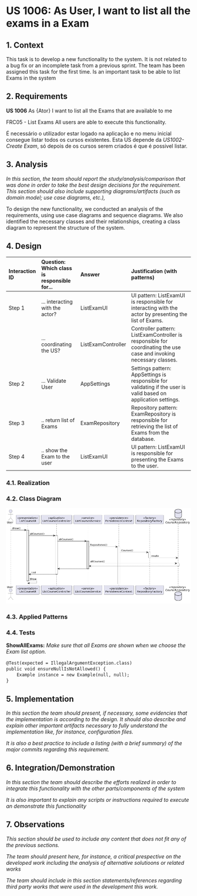 # US 1006: As User, I want to list all the exams in a Exam

## 1. Context

This task is to develop a new functionality to the system. 
It is not related to a bug fix or an incomplete task from a previous sprint. 
The team has been assigned this task for the first time.
Is an important task to be able to list Exams in the system

## 2. Requirements

**US 1006** As {Ator} I want to list all the Exams that are available to me

FRC05 - List Exams All users are able to execute this functionality.

É necessário o utilizador estar logado na aplicação e no menu inicial consegue listar todos os cursos existentes.
Esta US depende da *US1002- Create Exam*, só depois de os cursos serem criados é que é possivel listar.


## 3. Analysis

*In this section, the team should report the study/analysis/comparison 
that was done in order to take the best design decisions for the requirement. 
This section should also include supporting diagrams/artifacts 
(such as domain model; use case diagrams, etc.),*

To design the new functionality, we conducted an analysis of the requirements, using use case diagrams and sequence diagrams. 
We also identified the necessary classes and their relationships, creating a class diagram to represent the structure of the system.

## 4. Design




| Interaction ID | Question: Which class is responsible for... | Answer               | Justification (with patterns)                                                                                                        |
|:---------------|:--------------------------------------------|:---------------------|:-------------------------------------------------------------------------------------------------------------------------------------|
| Step 1         | ... interacting with the actor?             | ListExamUI         | UI pattern: ListExamUI is responsible for interacting with the actor by presenting the list of Exams.                            |
|                | ... coordinating the US?                    | ListExamController | Controller pattern: ListExamController is responsible for coordinating the use case and invoking necessary classes.                                                                                                                                     |
| Step 2         | ... Validate User                           | AppSettings          | Settings pattern: AppSettings is responsible for validating if the user is valid based on application settings.                                                                                               |
| Step 3         | .. return list of Exams                   | ExamRepository     | Repository pattern: ExamRepository is responsible for retrieving the list of Exams from the database.                                                                                                                                     |
| Step 4         | .. show the Exam to the user              | ListExamUI         | UI pattern: ListExamUI is responsible for presenting the Exams to the user.                                                                                                                                     |

### 4.1. Realization

### 4.2. Class Diagram

![a class diagram](sd-1006.png "A SD Diagram")

### 4.3. Applied Patterns

### 4.4. Tests

**ShowAllExams:** *Make sure that all Exams are shown when we choose the Exam list option.*

```
@Test(expected = IllegalArgumentException.class)
public void ensureNullIsNotAllowed() {
	Example instance = new Example(null, null);
}
````

## 5. Implementation

*In this section the team should present, if necessary, some evidencies that the 
implementation is according to the design. It should also describe and explain other 
important artifacts necessary to fully understand the implementation like, for instance, 
configuration files.*

*It is also a best practice to include a listing (with a brief summary) 
of the major commits regarding this requirement.*

## 6. Integration/Demonstration

*In this section the team should describe the efforts realized in order to 
integrate this functionality with the other parts/components of the system*

*It is also important to explain any scripts or instructions required to execute an 
demonstrate this functionality*

## 7. Observations

*This section should be used to include any content that does not fit any of the previous sections.*

*The team should present here, for instance, a critical prespective on the developed work including the analysis of alternative solutioons or related works*

*The team should include in this section statements/references regarding third party works that were used in the development this work.*